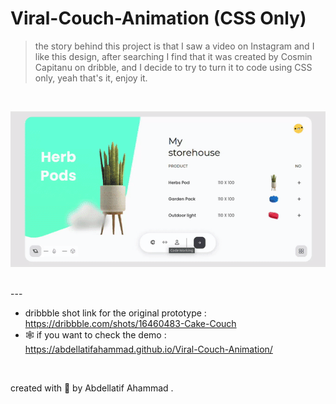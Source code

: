 # Viral-Couch-Animation (CSS Only)


> the story behind this project is that I saw a video on Instagram and I like this design, after searching I find that it was created by Cosmin Capitanu on dribble, and I decide to try to turn it to code using CSS only, yeah that's it, enjoy it.

<br>


![](./assets/img/demo.gif)

<br>
---

 - dribbble shot link for the original prototype : https://dribbble.com/shots/16460483-Cake-Couch
 - 🕸 if you want to check the demo :  https://abdellatifahammad.github.io/Viral-Couch-Animation/


<br>

 created with 💓 by Abdellatif Ahammad .
